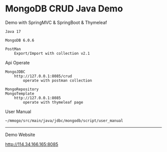 # MongoDB CRUD Java Demo

Demo with SpringMVC & SpringBoot & Thymeleaf

    Java 17
    
    MongoDB 6.0.6 
    
    PostMan
        Export/Import with collection v2.1

Api Operate

    MongoJDBC
        http://127.0.0.1:8085/crud 
            operate with postman collection
    
    MongoRepository
    MongoTemplate
        http://127.0.0.1:8085
            operate with thymeleaf page


User Manual

    ~/mmogo/src/main/java/jdbc/mongodb/script/user_manual


------------------------------------
Demo Website

http://114.34.166.165:8085